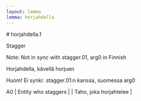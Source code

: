 ```yaml
---
layout: lemma
lemma: horjahdella
---
```


<div class="sense">
# <span class="sensename">horjahdella.1</span>

<span class="description">Stagger</span>

Note: Not in sync with stagger.01, arg0 in Finnish

<span class="description">Horjahdella, kävellä horjuen</span>

Huom! Ei synkr. stagger.01:n kanssa, suomessa arg0

A0 | Entity who staggers |   | Taho, joka horjahtelee |  

</div>

